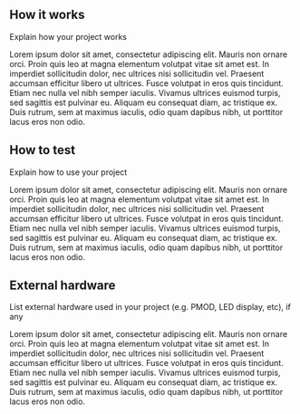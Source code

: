 <!---

This file is used to generate your project datasheet. Please fill in the information below and delete any unused
sections.

You can also include images in this folder and reference them in the markdown. Each image must be less than
512 kb in size, and the combined size of all images must be less than 1 MB.
-->

## How it works

Explain how your project works

Lorem ipsum dolor sit amet, consectetur adipiscing elit. Mauris non ornare orci. Proin quis leo at magna elementum volutpat vitae sit amet est. In imperdiet sollicitudin dolor, nec ultrices nisi sollicitudin vel. Praesent accumsan efficitur libero ut ultrices. Fusce volutpat in eros quis tincidunt. Etiam nec nulla vel nibh semper iaculis. Vivamus ultrices euismod turpis, sed sagittis est pulvinar eu. Aliquam eu consequat diam, ac tristique ex. Duis rutrum, sem at maximus iaculis, odio quam dapibus nibh, ut porttitor lacus eros non odio.

## How to test

Explain how to use your project

Lorem ipsum dolor sit amet, consectetur adipiscing elit. Mauris non ornare orci. Proin quis leo at magna elementum volutpat vitae sit amet est. In imperdiet sollicitudin dolor, nec ultrices nisi sollicitudin vel. Praesent accumsan efficitur libero ut ultrices. Fusce volutpat in eros quis tincidunt. Etiam nec nulla vel nibh semper iaculis. Vivamus ultrices euismod turpis, sed sagittis est pulvinar eu. Aliquam eu consequat diam, ac tristique ex. Duis rutrum, sem at maximus iaculis, odio quam dapibus nibh, ut porttitor lacus eros non odio.

## External hardware

List external hardware used in your project (e.g. PMOD, LED display, etc), if any

Lorem ipsum dolor sit amet, consectetur adipiscing elit. Mauris non ornare orci. Proin quis leo at magna elementum volutpat vitae sit amet est. In imperdiet sollicitudin dolor, nec ultrices nisi sollicitudin vel. Praesent accumsan efficitur libero ut ultrices. Fusce volutpat in eros quis tincidunt. Etiam nec nulla vel nibh semper iaculis. Vivamus ultrices euismod turpis, sed sagittis est pulvinar eu. Aliquam eu consequat diam, ac tristique ex. Duis rutrum, sem at maximus iaculis, odio quam dapibus nibh, ut porttitor lacus eros non odio.
